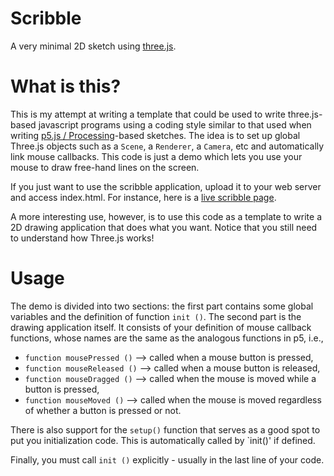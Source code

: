 # Scribble

A very minimal 2D sketch using [three.js](https://threejs.org).

# What is this?

This is my attempt at writing a template that could be used to write three.js-based javascript programs using a coding style similar to that used when writing [p5.js / Processing](https://p5js.org)-based sketches. The idea is to set up global Three.js objects such as a `Scene`, a `Renderer`, a `Camera`, etc and automatically link mouse callbacks. This code is just a demo which lets you use your mouse to draw free-hand lines on the screen.

If you just want to use the scribble application, upload it to your web server and access index.html. For instance, here is a [live scribble page](https://rawgit.com/esperanc/scribble/master/index.html).

 A more interesting use, however, is to use this code as a template to write a 2D drawing application that does what you want. Notice that you still need to understand how Three.js works!

# Usage

The demo is divided into two sections: the first part contains some global variables and the definition of function `init ()`. The second part is the drawing application itself. It consists of your definition of mouse callback functions, whose names are the same as the analogous functions in p5, i.e.,
 - `function mousePressed ()` --> called when a mouse button is pressed,
 - `function mouseReleased ()` --> called when a mouse button is released,
 - `function mouseDragged ()` --> called when the mouse is moved while a button is pressed,
 - `function mouseMoved ()` --> called when the mouse is moved regardless of whether a button is pressed or not.

There is also support for the `setup()` function that serves as a good spot to put you initialization code. This is automatically called by `init()' if defined. 

Finally, you must call `init ()` explicitly - usually in the last line of your code.